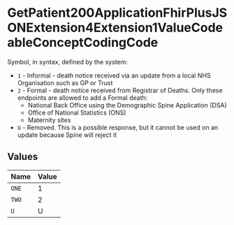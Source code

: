 # GetPatient200ApplicationFhirPlusJSONExtension4Extension1ValueCodeableConceptCodingCode

Symbol, in syntax, defined by the system:
* `1` - Informal - death notice received via an update from a local NHS Organisation such as GP or Trust
* `2` - Formal - death notice received from Registrar of Deaths. Only these endpoints are allowed to add a Formal death:
    - National Back Office using the Demographic Spine Application (DSA)
    - Office of National Statistics (ONS)
    - Maternity sites
* `U` - Removed. This is a possible response, but it cannot be used on an update because Spine will reject it



## Values

| Name  | Value |
| ----- | ----- |
| `ONE` | 1     |
| `TWO` | 2     |
| `U`   | U     |